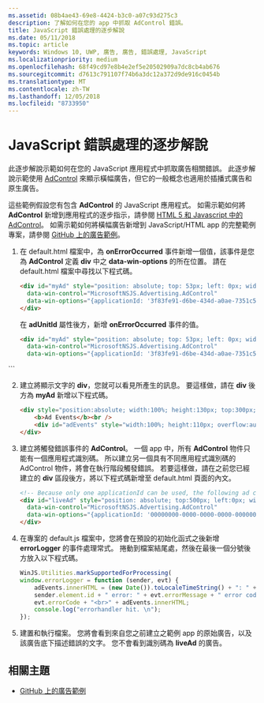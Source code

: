 ```yaml
---
ms.assetid: 08b4ae43-69e8-4424-b3c0-a07c93d275c3
description: 了解如何在您的 app 中抓取 AdControl 錯誤。
title: JavaScript 錯誤處理的逐步解說
ms.date: 05/11/2018
ms.topic: article
keywords: Windows 10, UWP, 廣告, 廣告, 錯誤處理, JavaScript
ms.localizationpriority: medium
ms.openlocfilehash: 68f49cd97e8b4e2ef5e20502909a7dc8cb4ab676
ms.sourcegitcommit: d7613c791107f74b6a3dc12a372d9de916c0454b
ms.translationtype: MT
ms.contentlocale: zh-TW
ms.lasthandoff: 12/05/2018
ms.locfileid: "8733950"
---
```

# <a name="error-handling-in-javascript-walkthrough"></a>JavaScript 錯誤處理的逐步解說

此逐步解說示範如何在您的 JavaScript 應用程式中抓取廣告相關錯誤。 此逐步解說示範使用 [AdControl](https://docs.microsoft.com/uwp/api/microsoft.advertising.winrt.ui.adcontrol) 來顯示橫幅廣告，但它的一般概念也適用於插播式廣告和原生廣告。

這些範例假設您有包含 **AdControl** 的 JavaScript 應用程式。 如需示範如何將 **AdControl** 新增到應用程式的逐步指示，請參閱 [HTML 5 和 Javascript 中的 AdControl](adcontrol-in-html-5-and-javascript.md)。 如需示範如何將橫幅廣告新增到 JavaScript/HTML app 的完整範例專案，請參閱 [GitHub 上的廣告範例](http://aka.ms/githubads)。

1.  在 default.html 檔案中，為 **onErrorOccurred** 事件新增一個值，該事件是您為 **AdControl** 定義 **div** 中之 **data-win-options** 的所在位置。 請在 default.html 檔案中尋找以下程式碼。
    ``` HTML
    <div id="myAd" style="position: absolute; top: 53px; left: 0px; width: 300px; height: 250px; z-index: 1"
      data-win-control="MicrosoftNSJS.Advertising.AdControl"
      data-win-options="{applicationId: '3f83fe91-d6be-434d-a0ae-7351c5a997f1', adUnitId: 'test'}">
    </div>
    ```
    在 **adUnitId** 屬性後方，新增 **onErrorOccurred** 事件的值。
    ``` HTML
    <div id="myAd" style="position: absolute; top: 53px; left: 0px; width: 300px; height: 250px; z-index: 1"
      data-win-control="MicrosoftNSJS.Advertising.AdControl"
      data-win-options="{applicationId: '3f83fe91-d6be-434d-a0ae-7351c5a997f1', adUnitId: 'test', onErrorOccurred: errorLogger}">
  </div>
  ```

2.  建立將顯示文字的 **div**，您就可以看見所產生的訊息。 要這樣做，請在 **div** 後方為 **myAd** 新增以下程式碼。
    ``` HTML
    <div style="position:absolute; width:100%; height:130px; top:300px; left:0px">
        <b>Ad Events</b><br />
        <div id="adEvents" style="width:100%; height:110px; overflow:auto"></div>
    </div>
    ```

3.  建立將觸發錯誤事件的 **AdControl**。 一個 app 中，所有 **AdControl** 物件只能有一個應用程式識別碼。 所以建立另一個具有不同應用程式識別碼的 AdControl 物件，將會在執行階段觸發錯誤。 若要這樣做，請在之前您已經建立的 **div** 區段後方，將以下程式碼新增至 default.html 頁面的內文。
    ``` HTML
    <!-- Because only one applicationId can be used, the following ad control will fire an error event. -->
    <div id="liveAd" style="position: absolute; top:500px; left:0px; width:480px; height:80px"
      data-win-control="MicrosoftNSJS.Advertising.AdControl"
      data-win-options="{applicationId: '00000000-0000-0000-0000-000000000000', adUnitId: 'test', onErrorOccurred: errorLogger }" >
    </div>
    ```

4.  在專案的 default.js 檔案中，您將會在預設的初始化函式之後新增 **errorLogger** 的事件處理常式。 捲動到檔案結尾處，然後在最後一個分號後方放入以下程式碼。
    ``` javascript
    WinJS.Utilities.markSupportedForProcessing(
    window.errorLogger = function (sender, evt) {
        adEvents.innerHTML = (new Date()).toLocaleTimeString() + ": " +
        sender.element.id + " error: " + evt.errorMessage + " error code: " +
        evt.errorCode + "<br>" + adEvents.innerHTML;
        console.log("errorhandler hit. \n");
    });
    ```

5.  建置和執行檔案。 您將會看到來自您之前建立之範例 app 的原始廣告，以及該廣告底下描述錯誤的文字。 您不會看到識別碼為 **liveAd** 的廣告。

## <a name="related-topics"></a>相關主題

* [GitHub 上的廣告範例](http://aka.ms/githubads)
